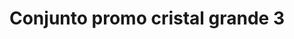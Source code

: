 ---
title: Conjunto promo cristal grande 3
date: 
draft: false

# descripcion
description : Conjunto de cadena y dije con cristal y detalles microcubic. Largo de cadena 40, 45 o 50 cm a elección

materials: Plata 925

color: 

dimensions: 

code: 06-26-0717

type: "Conjuntos"

categories: []

price: $6.180,00

price_eftvo: $5.250,00

# Images
# first image will be shown in the product page
images:
  # - image: "images/path_to_image"
  # La ubicacion de las imagenes es imagenes/Conjuntos/Conjuntos.Cadena y Dije/06-26-0717-conjunto-promo-cristal-grande-3
  - image: "./images/conjuntos/cadena_y_dije/06-26-0717-conjunto-promo-cristal-grande-3.jpg"
---